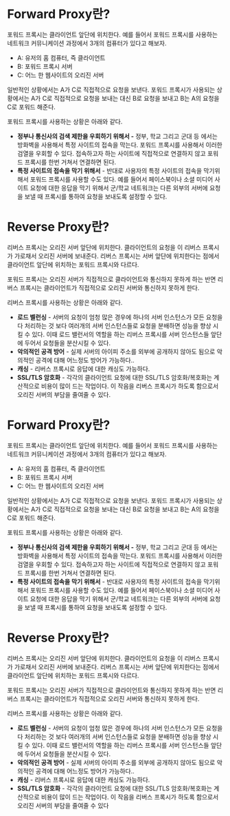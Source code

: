
# Forward Proxy란?


포워드 프록시는 클라이언트 앞단에 위치한다. 예를 들어서 포워드 프록시를 사용하는 네트워크 커뮤니케이션 과정에서 3개의 컴퓨터가 있다고 해보자.

- A: 유저의 홈 컴퓨터, 즉 클라이언트
- B: 포워드 프록시 서버
- C: 어느 한 웹사이트의 오리진 서버

일반적인 상황에서는 A가 C로 직접적으로 요청을 보낸다. 포워드 프록시가 사용되는 상황에서는 A가 C로 직접적으로 요청을 보내는 대신 B로 요청을 보내고 B는 A의 요청을 C로 포워드 해준다.


포워드 프록시를 사용하는 상황은 아래와 같다.

- **정부나 통신사의 검색 제한을 우회하기 위해서 -** 정부, 학교 그리고 군대 등 에서는 방화벽을 사용해서 특정 사이트의 접속을 막는다. 포워드 프록시를 사용해서 이러한 검열을 우회할 수 있다. 접속하고자 하는 사이트에 직접적으로 연결하지 않고 포워드 프록시를 한번 거쳐서 연결하면 된다.
- **특정 사이트의 접속을 막기 위해서** - 반대로 사용자의 특정 사이트의 접속을 막기위해서 포워드 프록시를 사용할 수도 있다. 예를 들어서 페이스북이나 소셜 미디어 사이트 요청에 대한 응답을 막기 위해서  군/학교 네트워크는 다른 외부의 서버에 요청을 보낼 때 프록시를 통하여 요청을 보내도록 설정할 수 있다.

# Reverse Proxy란?


리버스 프록시는 오리진 서버 앞단에 위치한다. 클라이언트의 요청을 이 리버스 프록시가 가로채서 오리진 서버에 보내준다. 리버스 프록시는 서버 앞단에 위치한다는 점에서 클라이언트 앞단에 위치하는 포워드 프록시와 다르다. 


포워드 프록시는 오리진 서버가 직접적으로 클라이언트와 통신하지 못하게 하는 반면 리버스 프록시는 클라이언트가 직접적으로 오리진 서버와 통신하지 못하게 한다. 


리버스 프록시를 사용하는 상황은 아래와 같다.

- **로드 벨런싱** - 서버의 요청이 엄청 많은 경우에 하나의 서버 인스턴스가 모든 요청을 다 처리하는 것 보다 여러개의 서버 인스턴스들로 요청을 분배하면 성능을 향상 시킬 수 있다. 이때 로드 밸런서의 역할을 하는 리버스 프록시를 서버 인스턴스들 앞단에 두어서 요청들을 분산시킬 수 있다.
- **악의적인 공격 방어** - 실제 서버의 아이피 주소를 외부에 공개하지 않아도 됨으로 악의적인 공격에 대해 어느정도 방어가 가능하다..
- **캐싱** - 리버스 프록시로 응답에 대한 캐싱도 가능하다.
- **SSL/TLS 암호화** - 각각의 클라이언트 요청에 대한 SSL/TLS 암호화/복호화는 계산적으로 비용이 많이 드는 작업이다. 이 작음을 리버스 프록시가 하도록 함으로서 오리진 서버의 부담을 줄여줄 수 있다.

# Forward Proxy란?


포워드 프록시는 클라이언트 앞단에 위치한다. 예를 들어서 포워드 프록시를 사용하는 네트워크 커뮤니케이션 과정에서 3개의 컴퓨터가 있다고 해보자.

- A: 유저의 홈 컴퓨터, 즉 클라이언트
- B: 포워드 프록시 서버
- C: 어느 한 웹사이트의 오리진 서버

일반적인 상황에서는 A가 C로 직접적으로 요청을 보낸다. 포워드 프록시가 사용되는 상황에서는 A가 C로 직접적으로 요청을 보내는 대신 B로 요청을 보내고 B는 A의 요청을 C로 포워드 해준다.


포워드 프록시를 사용하는 상황은 아래와 같다.

- **정부나 통신사의 검색 제한을 우회하기 위해서 -** 정부, 학교 그리고 군대 등 에서는 방화벽을 사용해서 특정 사이트의 접속을 막는다. 포워드 프록시를 사용해서 이러한 검열을 우회할 수 있다. 접속하고자 하는 사이트에 직접적으로 연결하지 않고 포워드 프록시를 한번 거쳐서 연결하면 된다.
- **특정 사이트의 접속을 막기 위해서** - 반대로 사용자의 특정 사이트의 접속을 막기위해서 포워드 프록시를 사용할 수도 있다. 예를 들어서 페이스북이나 소셜 미디어 사이트 요청에 대한 응답을 막기 위해서  군/학교 네트워크는 다른 외부의 서버에 요청을 보낼 때 프록시를 통하여 요청을 보내도록 설정할 수 있다.

# Reverse Proxy란?


리버스 프록시는 오리진 서버 앞단에 위치한다. 클라이언트의 요청을 이 리버스 프록시가 가로채서 오리진 서버에 보내준다. 리버스 프록시는 서버 앞단에 위치한다는 점에서 클라이언트 앞단에 위치하는 포워드 프록시와 다르다. 


포워드 프록시는 오리진 서버가 직접적으로 클라이언트와 통신하지 못하게 하는 반면 리버스 프록시는 클라이언트가 직접적으로 오리진 서버와 통신하지 못하게 한다. 


리버스 프록시를 사용하는 상황은 아래와 같다.

- **로드 벨런싱** - 서버의 요청이 엄청 많은 경우에 하나의 서버 인스턴스가 모든 요청을 다 처리하는 것 보다 여러개의 서버 인스턴스들로 요청을 분배하면 성능을 향상 시킬 수 있다. 이때 로드 밸런서의 역할을 하는 리버스 프록시를 서버 인스턴스들 앞단에 두어서 요청들을 분산시킬 수 있다.
- **악의적인 공격 방어** - 실제 서버의 아이피 주소를 외부에 공개하지 않아도 됨으로 악의적인 공격에 대해 어느정도 방어가 가능하다..
- **캐싱** - 리버스 프록시로 응답에 대한 캐싱도 가능하다.
- **SSL/TLS 암호화** - 각각의 클라이언트 요청에 대한 SSL/TLS 암호화/복호화는 계산적으로 비용이 많이 드는 작업이다. 이 작음을 리버스 프록시가 하도록 함으로서 오리진 서버의 부담을 줄여줄 수 있다
